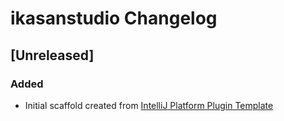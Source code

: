 <!-- Keep a Changelog guide -> https://keepachangelog.com -->

# ikasanstudio Changelog

## [Unreleased]
### Added
- Initial scaffold created from [IntelliJ Platform Plugin Template](https://github.com/JetBrains/intellij-platform-plugin-template)
